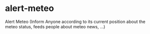 # alert-meteo
Alert Meteo (Inform Anyone according to its current position about the meteo status, feeds people about meteo news, ...)
